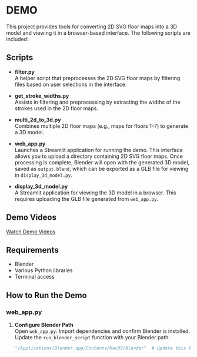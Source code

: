# DEMO

This project provides tools for converting 2D SVG floor maps into a 3D model and viewing it in a browser-based interface. The following scripts are included:

## Scripts

- **filter.py**  
  A helper script that preprocesses the 2D SVG floor maps by filtering files based on user selections in the interface.

- **get_stroke_widths.py**  
  Assists in filtering and preprocessing by extracting the widths of the strokes used in the 2D floor maps.

- **multi_2d_to_3d.py**  
  Combines multiple 2D floor maps (e.g., maps for floors 1–7) to generate a 3D model.

- **web_app.py**  
  Launches a Streamlit application for running the demo. This interface allows you to upload a directory containing 2D SVG floor maps. Once processing is complete, Blender will open with the generated 3D model, saved as `output.blend`, which can be exported as a GLB file for viewing in `display_3d_model.py`.

- **display_3d_model.py**  
  A Streamlit application for viewing the 3D model in a browser. This requires uploading the GLB file generated from `web_app.py`.

## Demo Videos

[Watch Demo Videos](https://drive.google.com/file/d/18aUhQWOFmRV8kD4NR1utztUxzUA4NuKR/view?usp=share_link)

## Requirements

- Blender
- Various Python libraries
- Terminal access

## How to Run the Demo

### web_app.py

1. **Configure Blender Path**  
   Open `web_app.py`. Import dependencies and confirm Blender is installed. Update the `run_blender_script` function with your Blender path:
   ```python
   "/Applications/Blender.app/Contents/MacOS/Blender"  # Update this to your Blender executable location
